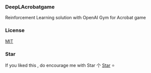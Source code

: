### DeepLAcrobatgame
Reinforcement Learning solution with OpenAI Gym for Acrobat game 

### License

[MIT](http://opensource.org/licenses/MIT)

### Star

If you liked this , do encourage me with Star 个 [Star](https://github.com/deathstar1/chatbot) ⭐️ 
